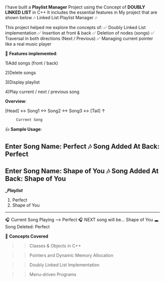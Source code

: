 I'have built a __Playlist Manager__ Project using the Concept of __DOUBLY LINKED LIST__ in C++
It includes the essential features in My project that are shown below
🎶 Linked List Playlist Manager 🎶

This project helped me explore the concepts of:
✅ Doubly Linked List implementation
✅ Insertion at front & back
✅ Deletion of nodes (songs)
✅ Traversal in both directions (Next / Previous)
✅ Managing current pointer like a real music player

📌 __Features implemented__:

1)Add songs (front / back)

2)Delete songs

3)Display playlist

4)Play current / next / previous song

__Overview__:

[Head] <-> Song1 <-> Song2 <-> Song3 <-> [Tail]
             ↑

             
         Current Song

👍 __Sample Usage__:

Enter Song Name: Perfect
🎶 Song Added At Back: Perfect
----------

Enter Song Name: Shape of You
🎶 Song Added At Back: Shape of You
----------

**______Playlist_____**
1. Perfect
2. Shape of You
______________________

🎧 Current Song Playing --> Perfect
🎧 NEXT song will be... Shape of You
🕳 Song Deleted: Perfect

📘 __Concepts Covered__

>>Classes & Objects in C++

>>Pointers and Dynamic Memory Allocation

>>Doubly Linked List Implementation

>>Menu-driven Programs




